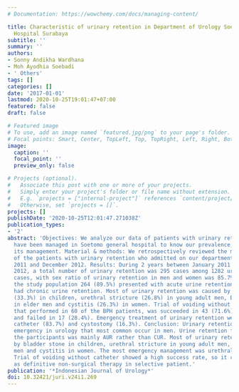 ```yaml
---
# Documentation: https://wowchemy.com/docs/managing-content/

title: Characteristic of urinary retention in Department of Urology Soetomo General
  Hospital Surabaya
subtitle: ''
summary: ''
authors:
- Sonny Andikha Wardhana
- Moh Ayodhia Soebadi
- ' Others'
tags: []
categories: []
date: '2017-01-01'
lastmod: 2020-10-25T19:01:47+07:00
featured: false
draft: false

# Featured image
# To use, add an image named `featured.jpg/png` to your page's folder.
# Focal points: Smart, Center, TopLeft, Top, TopRight, Left, Right, BottomLeft, Bottom, BottomRight.
image:
  caption: ''
  focal_point: ''
  preview_only: false

# Projects (optional).
#   Associate this post with one or more of your projects.
#   Simply enter your project's folder or file name without extension.
#   E.g. `projects = ["internal-project"]` references `content/project/deep-learning/index.md`.
#   Otherwise, set `projects = []`.
projects: []
publishDate: '2020-10-25T12:01:47.271038Z'
publication_types:
- '2'
abstract: 'Objectives: We analyze our data of patients with urinary retention that
  have been managed in Soetomo general hospital to know our prevalence, causes and
  its management. Material & methods: We retrospectively reviewed the medical records
  of the patients with urinary retention who admitted on our department between January
  2011 and December 2012. Results: During 2 years between January 2011 until December
  2012, a total number of urinary retention was 295 cases among 1282 urology emergency
  cases, with sex ratio of urinary retention in men and women was 85.7% : 14.3%. Of
  the study population 264 (89.5%) presented with acute urine retention while 31 (10.5%)
  had chronic urine retention. Most of urinary retention was caused by bladder stone
  (33.3%) in children, urethral stricture (26.8%) in young adult men, BPH (71.3%)
  in elder men and cystitis (26.3%) in women. Trial of voiding without catheter (TWOC)
  that performed in 60 of the BPH patients, was succeeded in 43 (71.6%) of the patients
  and failed in 17 (28.4%). Emergency treatment of urinary retention were urethral
  catheter (83.7%) and cystostomy (16.3%). Conclusion: Urinary retention is one of
  emergency in urology that most common occur in men. Urine retention found among
  the participants was mainly AUR rather than CUR. Most of urinary retention was caused
  by bladder stone in children, urethral stricture in young adult men, BPE in elder
  men and cystitis in women. The most emergency management was urethral catheter.
  Trial of voiding without catheter showed a high success rate, so it can be considered
  as definitive non-surgical therapy in selective patient.'
publication: '*Indonesian Journal of Urology*'
doi: 10.32421/juri.v24i1.269
---
```

